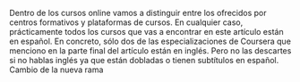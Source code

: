 Dentro de los cursos online vamos a distinguir entre los ofrecidos por centros formativos y plataformas de cursos.
En cualquier caso, prácticamente todos los cursos que vas a encontrar en este artículo están en español.
En concreto, sólo dos de las especializaciones de Coursera que menciono en la parte final del artículo están en
inglés. Pero no las descartes si no hablas inglés ya que están dobladas o tienen subtítulos en español.
Cambio de la nueva rama